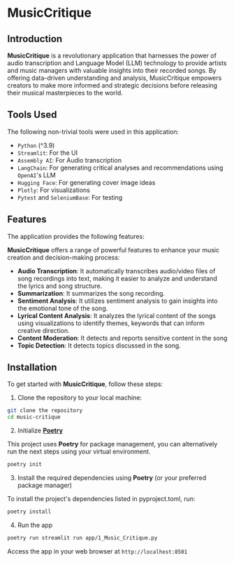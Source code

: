 # MusicCritique

## Introduction

**MusicCritique** is a revolutionary application that harnesses the power of audio transcription and Language Model (LLM) technology to provide artists and music managers with valuable insights into their recorded songs. By offering data-driven understanding and analysis, MusicCritique empowers creators to make more informed and strategic decisions before releasing their musical masterpieces to the world.

## Tools Used

The following non-trivial tools were used in this application:

- `Python` (^3.9)
- `Streamlit`: For the UI
- `Assembly AI`: For Audio transcription
- `LangChain`: For generating critical analyses and recommendations using `OpenAI`'s LLM
- `Hugging Face`: For generating cover image ideas
- `Plotly`: For visualizations
- `Pytest` and `SeleniumBase`: For testing

## Features

The application provides the following features:

**MusicCritique** offers a range of powerful features to enhance your music creation and decision-making process:

- **Audio Transcription**: It automatically transcribes audio/video files of song recordings into text, making it easier to analyze and understand the lyrics and song structure.
- **Summarization**: It summarizes the song recording.
- **Sentiment Analysis**: It utilizes sentiment analysis to gain insights into the emotional tone of the song.
- **Lyrical Content Analysis**: It analyzes the lyrical content of the songs using visualizations to identify themes, keywords that can inform creative direction.
- **Content Moderation**: It detects and reports sensitive content in the song
- **Topic Detection**: It detects topics discussed in the song.

## Installation

To get started with **MusicCritique**, follow these steps:

1. Clone the repository to your local machine:

```bash
git clone the repository
cd music-critique
```

2. Initialize [**Poetry**](https://python-poetry.org/)

This project uses **Poetry** for package management, you can alternatively run the next steps using your virtual environment.

```bash
poetry init
```

3. Install the required dependencies using **Poetry** (or your preferred package manager)

To install the project's dependencies listed in pyproject.toml, run:

```bash
poetry install
```

4. Run the app

```bash
poetry run streamlit run app/1_Music_Critique.py
```

Access the app in your web browser at `http://localhost:8501`
